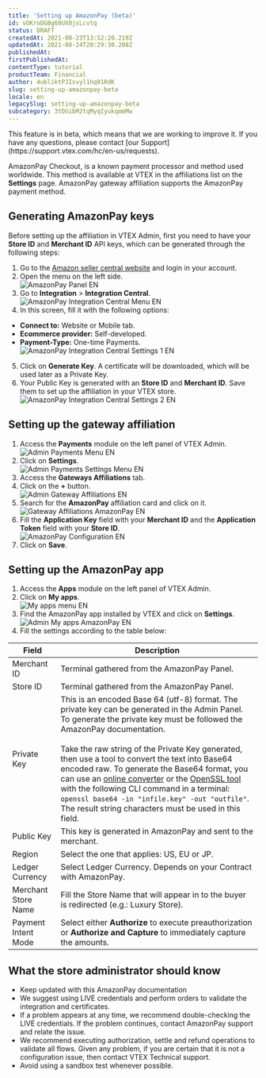 ```yaml
---
title: 'Setting up AmazonPay (beta)'
id: vOKroDGBg60UX0jsLcvtq
status: DRAFT
createdAt: 2021-08-23T13:52:20.219Z
updatedAt: 2021-08-24T20:29:30.208Z
publishedAt: 
firstPublishedAt: 
contentType: tutorial
productTeam: Financial
author: 4ubliktPJIsvyl1hq91RdK
slug: setting-up-amazonpay-beta
locale: en
legacySlug: setting-up-amazonpay-beta
subcategory: 3tDGibM2tqMyqIyukqmmMw
---
```


<div class="alert alert-info">
This feature is in beta, which means that we are working to improve it. If you have any questions, please contact [our Support](https://support.vtex.com/hc/en-us/requests).
</div>

AmazonPay Checkout, is a known payment processor and method used
worldwide. This method is available at VTEX in the affiliations list on the **Settings** page. AmazonPay gateway affiliation supports the AmazonPay payment method.

## Generating AmazonPay keys

Before setting up the affiliation in VTEX Admin, first you need to have your **Store ID** and **Merchant ID** API keys, which can be generated through the following steps:

1. Go to the [Amazon seller central website](https://sellercentral.amazon.com) and login in your account.
2. Open the menu on the left side.  
![AmazonPay Panel EN](https://images.contentful.com/alneenqid6w5/6KFdDouUaoD4UJaLQAsqSz/3297af465b1ae0ee5d6fad4deb750b56/AmazonPay_Panel_EN.png)
3. Go to **Integration** > **Integration Central**.  
![AmazonPay Integration Central Menu EN](https://images.contentful.com/alneenqid6w5/7DmM4Mih9CvaetzlZhRqzS/fe6bdc50584f121e913383f15c111b51/AmazonPay_Integration_Central_Menu_EN.png)
4. In this screen, fill it with the following options:
  - **Connect to:** Website or Mobile tab.
  - **Ecommerce provider:** Self-developed.
  - **Payment-Type:** One-time Payments.  
![AmazonPay Integration Central Settings 1 EN](https://images.contentful.com/alneenqid6w5/6KaER70LjnMU7WugdDIgIr/04ad489b186796ded30cc41a61c23648/AmazonPay_Integration_Central_Settings_1_EN.png)
5. Click on **Generate Key**. A certificate will be downloaded, which will be used later as a Private Key.
6. Your Public Key is generated with an **Store ID** and **Merchant ID**. Save them to set up the affiliation in your VTEX store.  
![AmazonPay Integration Central Settings 2 EN](https://images.contentful.com/alneenqid6w5/1fiAgbd7Rs1HI6rVrKmY0L/7e193f35adce0d2c0d226cb419e94aa8/AmazonPay_Integration_Central_Settings_2_EN.png)

## Setting up the gateway affiliation

1. Access the **Payments** module on the left panel of VTEX Admin.  
![Admin Payments Menu EN](https://images.contentful.com/alneenqid6w5/5dtD9EndAckFLKEyPwA5Mc/d7e4968eb5f493d47b0236be7800c2c3/Admin_Payments_Menu_EN.png)
2. Click on **Settings**.  
![Admin Payments Settings Menu EN](https://images.contentful.com/alneenqid6w5/1peuzMZTDlNeVuY8N9qZQL/9765c2737e4f7f0bddffa86318fb4cbf/Admin_Payments_Settings_Menu_EN.png)
3. Access the **Gateways Affiliations** tab.
4. Click on the **+** button.  
![Admin Gateway Affiliations EN](https://images.contentful.com/alneenqid6w5/3CDQN4yhyAypTvtneOGKZ1/17c55af763dab4dae8c2ef8fcd4651c9/Admin_Gateway_Affiliations_EN.png)
5. Search for the **AmazonPay** affiliation card and click on it.  
![Gateway Affiliations AmazonPay EN](https://images.contentful.com/alneenqid6w5/3eKvBqrNHEDFk0x9gXybJ8/5b86a113c1a110f0629649e315b4c25e/Gateway_Affiliations_AmazonPay_EN.png)
6. Fill the **Application Key** field with your **Merchant ID** and the **Application Token** field with your **Store ID**.  
![AmazonPay Configuration EN](https://images.contentful.com/alneenqid6w5/1rvQhMNYbJJINHjQkvofYp/82d1a5ce3745eb2b227eb1bbbfad920a/AmazonPay_Configuration_EN.png)
7. Click on **Save**.

## Setting up the AmazonPay app

1. Access the **Apps** module on the left panel of VTEX Admin.
2. Click on **My apps**.  
![My apps menu EN](https://images.ctfassets.net/alneenqid6w5/4oRHARlS6i4lZac17nyHhC/b912df890af790633a2ada35b504e653/My_apps_menu_EN.png)
3. Find the AmazonPay app installed by VTEX and click on **Settings**.  
![Admin My apps AmazonPay EN](https://images.contentful.com/alneenqid6w5/4oy769BIF5gz08hPMeFdRv/92a6cb38ddb94d4e76078959642cc57c/Admin_My_apps_AmazonPay_EN.png)
4. Fill the settings according to the table below:

| Field | Description |
| - | - |
| Merchant ID | Terminal gathered from the AmazonPay Panel. |
| Store ID | Terminal gathered from the AmazonPay Panel. |
| Private Key | This is an encoded Base 64 (utf-8) format. The private key can be generated in the Admin Panel. To generate the private key must be followed the AmazonPay documentation. <br><br>Take the raw string of the Private Key generated, then use a tool to convert the text into Base64 encoded raw. To generate the Base64 format, you can use an [online converter](https://base64.guru/converter/encode/text) or the [OpenSSL tool](https://github.com/openssl/openssl) with the following CLI command in a terminal: `openssl base64 -in "infile.key" -out "outfile"`. The result string characters must be used in this field. |
| Public Key | This key is generated in AmazonPay and sent to the merchant. |
| Region | Select the one that applies: US, EU or JP. |
| Ledger Currency | Select Ledger Currency. Depends on your Contract with AmazonPay. |
| Merchant Store Name | Fill the Store Name that will appear in to the buyer is redirected (e.g.: Luxury Store). |
| Payment Intent Mode | Select either **Authorize** to execute preauthorization or **Authorize and Capture** to immediately capture the amounts. |

## What the store administrator should know

- Keep updated with this AmazonPay documentation
- We suggest using LIVE credentials and perform orders to validate the integration and certificates.
- If a problem appears at any time, we recommend double-checking the LIVE credentials. If the problem continues, contact AmazonPay support and relate the issue.
- We recommend executing authorization, settle and refund operations to validate all flows. Given any problem, if you are certain that it is not a configuration issue, then contact VTEX Technical support.
- Avoid using a sandbox test whenever possible.
